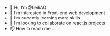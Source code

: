 - 👋 Hi, I’m @LeiliAQ
- 👀 I’m interested in Front-end web development
- 🌱 I’m currently learning more skills
- 💞️ I’m looking to collaborate on react.js projects
- 📫 How to reach me ...

<!---
LeiliAQ/LeiliAQ is a ✨ special ✨ repository because its `README.md` (this file) appears on your GitHub profile.
You can click the Preview link to take a look at your changes.
--->
